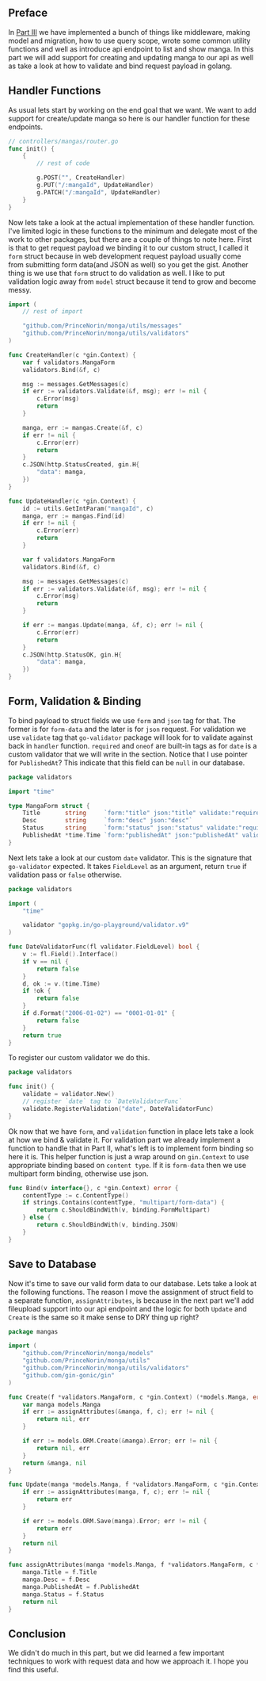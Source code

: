 ## Preface
In [Part III](https://viblo.asia/p/putting-together-a-golang-app-iii-V3m5Wo985O7) we have implemented a bunch of things like middleware, making model and migration, how to use query scope, wrote some common utility functions and well as introduce api endpoint to list and show manga. In this part we will add support for creating and updating manga to our api as well as take a look at how to validate and bind request payload in golang.

## Handler Functions
As usual lets start by working on the end goal that we want. We want to add support for create/update manga so here is our handler function for these endpoints.

```Go
// controllers/mangas/router.go
func init() {
    {
        // rest of code

        g.POST("", CreateHandler)
        g.PUT("/:mangaId", UpdateHandler)
        g.PATCH("/:mangaId", UpdateHandler)
    }
}
```

Now lets take a look at the actual implementation of these handler function. I've limited logic in these functions to the minimum and delegate most of the work to other packages, but there are a couple of things to note here. First is that to get request payload we binding it to our custom struct, I called it `form` struct because in web development request payload usually come from submitting form data(and JSON as well) so you get the gist. Another thing is we use that `form` struct to do validation as well. I like to put validation logic away from `model` struct because it tend to grow and become messy.

```Go
import (
    // rest of import

    "github.com/PrinceNorin/monga/utils/messages"
	"github.com/PrinceNorin/monga/utils/validators"
)

func CreateHandler(c *gin.Context) {
	var f validators.MangaForm
	validators.Bind(&f, c)

	msg := messages.GetMessages(c)
	if err := validators.Validate(&f, msg); err != nil {
		c.Error(msg)
		return
	}

	manga, err := mangas.Create(&f, c)
	if err != nil {
		c.Error(err)
		return
	}
	c.JSON(http.StatusCreated, gin.H{
		"data": manga,
	})
}

func UpdateHandler(c *gin.Context) {
	id := utils.GetIntParam("mangaId", c)
	manga, err := mangas.Find(id)
	if err != nil {
		c.Error(err)
		return
	}

	var f validators.MangaForm
	validators.Bind(&f, c)

	msg := messages.GetMessages(c)
	if err := validators.Validate(&f, msg); err != nil {
		c.Error(msg)
		return
	}

	if err := mangas.Update(manga, &f, c); err != nil {
		c.Error(err)
		return
	}
	c.JSON(http.StatusOK, gin.H{
		"data": manga,
	})
}
```

## Form, Validation & Binding
To bind payload to struct fields we use `form` and `json` tag for that. The former is for `form-data` and the later is for `json` request. For validation we use `validate` tag that `go-validator` package will look for to validate against back in `handler` function. `required` and `oneof` are built-in tags as for `date` is a custom validator that we will write in the section. Notice that I use pointer for `PublishedAt`? This indicate that this field can be `null` in our database.

```Go
package validators

import "time"

type MangaForm struct {
    Title       string     `form:"title" json:"title" validate:"required"`
	Desc        string     `form:"desc" json:"desc"`
	Status      string     `form:"status" json:"status" validate:"required,oneof=ongoing finished"`
	PublishedAt *time.Time `form:"publishedAt" json:"publishedAt" validate:"omitempty,date"`
}
```

Next lets take a look at our custom `date` validator. This is the signature that `go-validator` expected. It takes `FieldLevel` as an argument, return `true` if validation pass or `false` otherwise.

```Go
package validators

import (
	"time"

	validator "gopkg.in/go-playground/validator.v9"
)

func DateValidatorFunc(fl validator.FieldLevel) bool {
	v := fl.Field().Interface()
	if v == nil {
		return false
	}
	d, ok := v.(time.Time)
	if !ok {
		return false
	}
	if d.Format("2006-01-02") == "0001-01-01" {
		return false
	}
	return true
}
```

To register our custom validator we do this.

```Go
package validators

func init() {
    validate = validator.New()
    // register `date` tag to `DateValidatorFunc`
	validate.RegisterValidation("date", DateValidatorFunc)
}
```

Ok now that we have `form`, and `validation` function in place lets take a look at how we bind & validate it. For validation part we already implement a function to handle that in Part II, what's left is to implement form binding so here it is. This helper function is just a wrap around on `gin.Context` to use appropriate binding based on `content type`. If it is `form-data` then we use multipart form binding, otherwise use json.

```Go
func Bind(v interface{}, c *gin.Context) error {
	contentType := c.ContentType()
	if strings.Contains(contentType, "multipart/form-data") {
		return c.ShouldBindWith(v, binding.FormMultipart)
	} else {
		return c.ShouldBindWith(v, binding.JSON)
	}
}
```

## Save to Database
Now it's time to save our valid form data to our database. Lets take a look at the following functions. The reason I move the assignment of struct field to a separate function, `assignAttributes`, is because in the next part we'll add fileupload support into our api endpoint and the logic for both `Update` and `Create` is the same so it make sense to DRY thing up right?

```Go
package mangas

import (
	"github.com/PrinceNorin/monga/models"
	"github.com/PrinceNorin/monga/utils"
	"github.com/PrinceNorin/monga/utils/validators"
	"github.com/gin-gonic/gin"
)

func Create(f *validators.MangaForm, c *gin.Context) (*models.Manga, error) {
	var manga models.Manga
	if err := assignAttributes(&manga, f, c); err != nil {
		return nil, err
	}

	if err := models.ORM.Create(&manga).Error; err != nil {
		return nil, err
	}
	return &manga, nil
}

func Update(manga *models.Manga, f *validators.MangaForm, c *gin.Context) error {
	if err := assignAttributes(manga, f, c); err != nil {
		return err
	}

	if err := models.ORM.Save(manga).Error; err != nil {
		return err
	}
	return nil
}

func assignAttributes(manga *models.Manga, f *validators.MangaForm, c *gin.Context) error {
	manga.Title = f.Title
	manga.Desc = f.Desc
	manga.PublishedAt = f.PublishedAt
	manga.Status = f.Status
	return nil
}
```

## Conclusion
We didn't do much in this part, but we did learned a few important techniques to work with request data and how we approach it. I hope you find this useful.